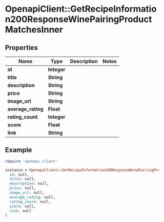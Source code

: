 # OpenapiClient::GetRecipeInformation200ResponseWinePairingProductMatchesInner

## Properties

| Name | Type | Description | Notes |
| ---- | ---- | ----------- | ----- |
| **id** | **Integer** |  |  |
| **title** | **String** |  |  |
| **description** | **String** |  |  |
| **price** | **String** |  |  |
| **image_url** | **String** |  |  |
| **average_rating** | **Float** |  |  |
| **rating_count** | **Integer** |  |  |
| **score** | **Float** |  |  |
| **link** | **String** |  |  |

## Example

```ruby
require 'openapi_client'

instance = OpenapiClient::GetRecipeInformation200ResponseWinePairingProductMatchesInner.new(
  id: null,
  title: null,
  description: null,
  price: null,
  image_url: null,
  average_rating: null,
  rating_count: null,
  score: null,
  link: null
)
```

